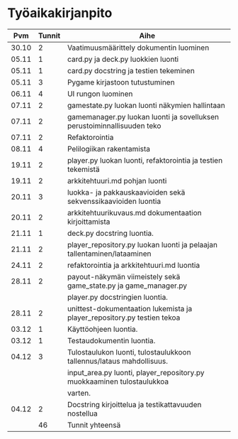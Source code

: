 # Työaikakirjanpito

| Pvm   | Tunnit | Aihe                                                                    |
| ----- | ------ | ----------------------------------------------------------------------- |
| 30.10 | 2      | Vaatimuusmäärittely dokumentin luominen                                 |
| 05.11 | 1      | card.py ja deck.py luokkien luonti                                      |
| 05.11 | 1      | card.py docstring ja testien tekeminen                                  |
| 05.11 | 3      | Pygame kirjastoon tutustuminen                                          |
| 06.11 | 4      | UI rungon luominen                                                      |
| 07.11 | 2      | gamestate.py luokan luonti näkymien hallintaan                          |
| 07.11 | 2      | gamemanager.py luokan luonti ja sovelluksen perustoiminnallisuuden teko |
| 07.11 | 2      | Refaktorointia                                                          |
| 08.11 | 4      | Pelilogiikan rakentamista                                               |
| 19.11 | 2      | player.py luokan luonti, refaktorointia ja testien tekemistä            |
| 19.11 | 2      | arkkitehtuuri.md pohjan luonti                                          |
| 20.11 | 3      | luokka- ja pakkauskaavioiden sekä sekvenssikaavioiden luontia           |
| 20.11 | 2      | arkkitehtuurikuvaus.md dokumentaation kirjoittamista                    |
| 21.11 | 1      | deck.py docstring luontia.                                              |
| 21.11 | 2      | player_repository.py luokan luonti ja pelaajan tallentaminen/lataaminen |
| 24.11 | 2      | refaktorointia ja arkkitehtuuri.md luontia                              |
| 28.11 | 2      | payout-näkymän viimeistely sekä game_state.py ja game_manager.py        |
|       |        | player.py docstringien luontia.                                         |
| 28.11 | 2      | unittest-dokumentaation lukemista ja player_repository.py testien tekoa |
| 03.12 | 1      | Käyttöohjeen luontia.                                                   |
| 03.12 | 1      | Testaudokumentin luontia.                                               |
| 04.12 | 3      | Tulostaulukon luonti, tulostaulukkoon tallennus/lataus mahdollisuus.    |
|       |        | input_area.py luonti, player_repository.py muokkaaminen tulostaulukkoa  |
|       |        | varten.                                                                 |
| 04.12 | 2      | Docstring kirjoittelua ja testikattavuuden nostellua                    |
|       | 46     | Tunnit yhteensä                                                         |
